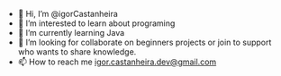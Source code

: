 - 👋 Hi, I’m @igorCastanheira
- 👀 I’m interested to learn about programing
- 🌱 I’m currently learning Java
- 💞️ I’m looking for collaborate on beginners projects or join to support who wants to share knowledge.
- 📫 How to reach me igor.castanheira.dev@gmail.com

<!---
igorCastanheira/igorCastanheira is a ✨ special ✨ repository because its `README.md` (this file) appears on your GitHub profile.
You can click the Preview link to take a look at your changes.
--->
